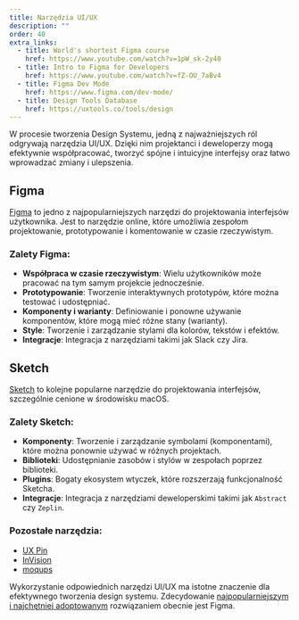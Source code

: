 ```yaml
---
title: Narzędzia UI/UX
description: ""
order: 40
extra_links:
  - title: World's shortest Figma course
    href: https://www.youtube.com/watch?v=1pW_sk-2y40
  - title: Intro to Figma for Developers
    href: https://www.youtube.com/watch?v=fZ-OU_7aBv4
  - title: Figma Dev Mode
    href: https://www.figma.com/dev-mode/
  - title: Design Tools Database
    href: https://uxtools.co/tools/design
---
```


W procesie tworzenia Design Systemu, jedną z najważniejszych ról odgrywają narzędzia UI/UX. Dzięki nim projektanci i deweloperzy mogą efektywnie współpracować, tworzyć spójne i intuicyjne interfejsy oraz łatwo wprowadzać zmiany i ulepszenia.

## Figma

[Figma](https://www.figma.com/) to jedno z najpopularniejszych narzędzi do projektowania interfejsów użytkownika. Jest to narzędzie online, które umożliwia zespołom projektowanie, prototypowanie i komentowanie w czasie rzeczywistym.

### Zalety Figma:

- **Współpraca w czasie rzeczywistym**: Wielu użytkowników może pracować na tym samym projekcie jednocześnie.
- **Prototypowanie**: Tworzenie interaktywnych prototypów, które można testować i udostępniać.
- **Komponenty i warianty**: Definiowanie i ponowne używanie komponentów, które mogą mieć różne stany (warianty).
- **Style**: Tworzenie i zarządzanie stylami dla kolorów, tekstów i efektów.
- **Integracje**: Integracja z narzędziami takimi jak Slack czy Jira.

## Sketch

[Sketch](https://www.sketch.com/) to kolejne popularne narzędzie do projektowania interfejsów, szczególnie cenione w środowisku macOS.

### Zalety Sketch:

- **Komponenty**: Tworzenie i zarządzanie symbolami (komponentami), które można ponownie używać w różnych projektach.
- **Biblioteki**: Udostępnianie zasobów i stylów w zespołach poprzez biblioteki.
- **Plugins**: Bogaty ekosystem wtyczek, które rozszerzają funkcjonalność Sketcha.
- **Integracje**: Integracja z narzędziami deweloperskimi takimi jak `Abstract` czy `Zeplin`.

### Pozostałe narzędzia:

- [UX Pin](https://www.uxpin.com/)
- [InVision](https://www.invisionapp.com/)
- [moqups](https://moqups.com/)

Wykorzystanie odpowiednich narzędzi UI/UX ma istotne znaczenie dla efektywnego tworzenia design systemu. Zdecydowanie [najpopularniejszym i najchętniej adoptowanym](https://uxtools.co/tools/design) rozwiązaniem obecnie jest Figma.
